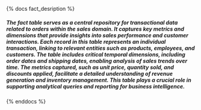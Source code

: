 {% docs fact_desription %}

##### The fact table serves as a central repository for transactional data related to orders within the sales domain. It captures key metrics and dimensions that provide insights into sales performance and customer interactions. Each record in this table represents an individual transaction, linking to relevant entities such as products, employees, and customers. The table includes critical temporal dimensions, including order dates and shipping dates, enabling analysis of sales trends over time. The metrics captured, such as unit price, quantity sold, and discounts applied, facilitate a detailed understanding of revenue generation and inventory management. This table plays a crucial role in supporting analytical queries and reporting for business intelligence.


{% enddocs %}